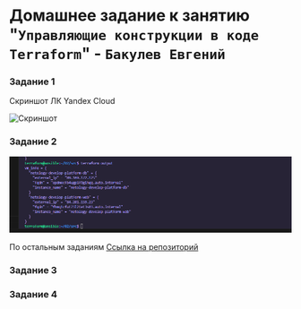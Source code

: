 # Домашнее задание к занятию "`Управляющие конструкции в коде Terraform`" - `Бакулев Евгений`

### Задание 1

Скриншот ЛК Yandex Cloud

![Скриншот](https://github.com/garrkiss/terraform_3/blob/main/img/task1.png)

### Задание 2

![Скриншот](https://github.com/garrkiss/terraform_2/blob/main/img/task4/task4.png)


По остальным заданиям [Ссылка на репозиторий](https://github.com/garrkiss/terra2)

### Задание 3

### Задание 4